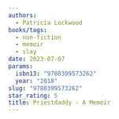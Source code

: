 ```yaml
---
authors:
  - Patricia Lockwood
books/tags:
  - non-fiction
  - memoir
  - slay
date: 2023-07-07
params:
  isbn13: "9780399573262"
  year: "2018"
slug: "9780399573262"
star_rating: 5
title: Priestdaddy - A Memoir
---
```

